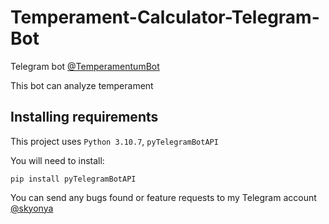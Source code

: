 # Temperament-Calculator-Telegram-Bot
Telegram bot [@TemperamentumBot](https://t.me/TemperamentumBot)

This bot can analyze temperament

## Installing requirements
This project uses ```Python 3.10.7```, ```pyTelegramBotAPI```

You will need to install:
```
pip install pyTelegramBotAPI
```

You can send any bugs found or feature requests to my Telegram account [@skyonya](https://t.me/skyonya)
